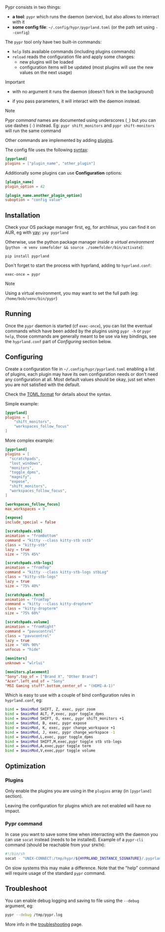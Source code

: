 Pypr consists in two things:

- **a tool**: `pypr` which runs the daemon (service), but also allows to interract with it
- **some config file**: `~/.config/hypr/pyprland.toml` (or the path set using `--config`)

The `pypr` tool only have two built-in commands:

- `help` lists available commands (including plugins commands)
- `reload` reads the configuration file and apply some changes:
  - new plugins will be loaded
  - configuration items will be updated (most plugins will use the new values on the next usage)

> [!important]
> - with no argument it runs the daemon (doesn't fork in the background)
>
> - if you pass parameters, it will interact with the daemon instead.

> [!note]
> Pypr *command* names are documented using underscores (`_`) but you can use dashes (`-`) instead.
> Eg: `pypr shift_monitors` and `pypr shift-monitors` will run the same command


Other commands are implemented by adding [plugins](Plugins).

The config file uses the following [syntax](https://toml.io/):

```toml
[pyprland]
plugins = ["plugin_name", "other_plugin"]
```

Additionally some plugins can use **Configuration** options:

```toml
[plugin_name]
plugin_option = 42

[plugin_name.another_plugin_option]
suboption = "config value"
```

## Installation

Check your OS package manager first, eg, for archlinux, you can find it on AUR, eg with [yay](https://github.com/Jguer/yay): `yay pyprland`

Otherwise, use the python package manager *inside a virtual environment* (`python -m venv somefolder && source ./somefolder/bin/activate`):

```
pip install pyprland
```


Don't forget to start the process with hyprland, adding to `hyprland.conf`:

```
exec-once = pypr
```

> [!note]
> Using a virtual environment, you may want to set the full path (eg: `/home/bob/venv/bin/pypr`)

## Running

Once the `pypr` daemon is started (cf `exec-once`), you can list the eventual commands which have been added by the plugins using `pypr -h` or `pypr help`, those commands are generally meant to be use via key bindings, see the `hyprland.conf` part of *Configuring* section below.

## Configuring

Create a configuration file in `~/.config/hypr/pyprland.toml` enabling a list of plugins, each plugin may have its own configuration needs or don't need any configuration at all. Most default values should be okay, just set when you are not satisfied with the default.

Check the [TOML format](https://toml.io/) for details about the syntax.

Simple example:

```toml
[pyprland]
plugins = [
    "shift_monitors",
    "workspaces_follow_focus"
]
```

More complex example:

```toml
[pyprland]
plugins = [
  "scratchpads",
  "lost_windows",
  "monitors",
  "toggle_dpms",
  "magnify",
  "expose",
  "shift_monitors",
  "workspaces_follow_focus",
]

[workspaces_follow_focus]
max_workspaces = 9

[expose]
include_special = false

[scratchpads.stb]
animation = "fromBottom"
command = "kitty --class kitty-stb sstb"
class = "kitty-stb"
lazy = true
size = "75% 45%"

[scratchpads.stb-logs]
animation = "fromTop"
command = "kitty --class kitty-stb-logs stbLog"
class = "kitty-stb-logs"
lazy = true
size = "75% 40%"

[scratchpads.term]
animation = "fromTop"
command = "kitty --class kitty-dropterm"
class = "kitty-dropterm"
size = "75% 60%"

[scratchpads.volume]
animation = "fromRight"
command = "pavucontrol"
class = "pavucontrol"
lazy = true
size = "40% 90%"
unfocus = "hide"

[monitors]
unknown = "wlrlui"

[monitors.placement]
"Sony".top_of = ["Brand X", "Other Brand"]
"Acer".left_end_of = "Sony"
"MSI Gaming stuff".bottom_center_of = "(HDMI-A-1)"
```

Which is easy to use with a couple of bind configuration rules in `hyprland.conf`, eg:

```bash
bind = $mainMod SHIFT, Z, exec, pypr zoom
bind = $mainMod ALT, P,exec, pypr toggle_dpms
bind = $mainMod SHIFT, O, exec, pypr shift_monitors +1
bind = $mainMod, B, exec, pypr expose
bind = $mainMod, K, exec, pypr change_workspace +1
bind = $mainMod, J, exec, pypr change_workspace -1
bind = $mainMod,L,exec, pypr toggle_dpms
bind = $mainMod SHIFT,M,exec,pypr toggle stb stb-logs
bind = $mainMod,A,exec,pypr toggle term
bind = $mainMod,V,exec,pypr toggle volume
```

## Optimization

### Plugins

Only enable the plugins you are using in the `plugins` array (in `[pyprland]` section).

Leaving the configuration for plugins which are not enabled will have no impact.

### Pypr command

In case you want to save some time when interracting with the daemon
you can use `socat` instead (needs to be installed). Example of a `pypr-cli` command (should be reachable from your `$PATH`):
```sh
#!/bin/sh
socat - "UNIX-CONNECT:/tmp/hypr/${HYPRLAND_INSTANCE_SIGNATURE}/.pyprland.sock" <<< $@
```
On slow systems this may make a difference.
Note that the "help" command will require usage of the standard `pypr` command.

## Troubleshoot

You can enable debug logging and saving to file using the `--debug` argument, eg:

```sh
pypr --debug /tmp/pypr.log
```

More info in the [troubleshooting](Troubleshooting) page.

